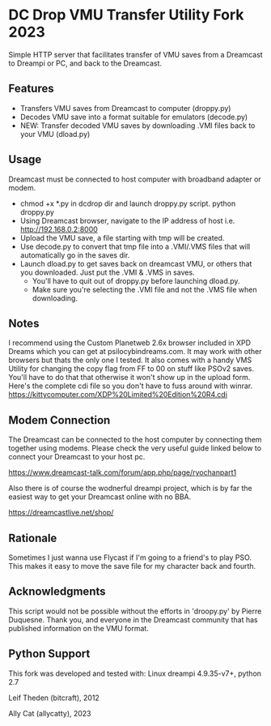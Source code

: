 DC Drop VMU Transfer Utility Fork 2023
======================================

Simple HTTP server that facilitates transfer of VMU saves from a Dreamcast to Dreampi or PC, and back to the Dreamcast.


Features
--------

* Transfers VMU saves from Dreamcast to computer (droppy.py)
* Decodes VMU save into a format suitable for emulators (decode.py)
* NEW: Transfer decoded VMU saves by downloading .VMI files back to your VMU (dload.py)


Usage
-----

Dreamcast must be connected to host computer with broadband adapter or modem.

* chmod +x *.py in dcdrop dir and launch droppy.py script. python droppy.py
* Using Dreamcast browser, navigate to the IP address of host i.e. http://192.168.0.2:8000
* Upload the VMU save, a file starting with tmp will be created.
* Use decode.py to convert that tmp file into a .VMI/.VMS files that will automatically go in the saves dir.
* Launch dload.py to get saves back on dreamcast VMU, or others that you downloaded. Just put the .VMI & .VMS in saves.
  * You'll have to quit out of droppy.py before launching dload.py.
  * Make sure you're selecting the .VMI file and not the .VMS file when downloading.


Notes
-----

I recommend using the Custom Planetweb 2.6x browser included in XPD Dreams which you can get at psilocybindreams.com.
It may work with other browsers but thats the only one I tested. It also comes with a handy VMS Utility for changing the copy flag from FF to 00 on stuff like PSOv2 saves. You'll have to do that that otherwise it won't show up in the upload form. Here's the complete cdi file so you don't have to fuss around with winrar. 
https://kittycomputer.com/XDP%20Limited%20Edition%20R4.cdi


Modem Connection
----------------

The Dreamcast can be connected to the host computer by connecting them together
using modems.  Please check the very useful guide linked below to connect your
Dreamcast to your host pc.

https://www.dreamcast-talk.com/forum/app.php/page/ryochanpart1

Also there is of course the wodnerful dreampi project, which is by far the easiest way to get your Dreamcast online with no BBA. 

https://dreamcastlive.net/shop/


Rationale
---------

Sometimes I just wanna use Flycast if I'm going to a friend's to play PSO. This makes it easy to move the save file for my character back and fourth. 


Acknowledgments
---------------

This script would not be possible without the efforts in 'droopy.py' by Pierre
Duquesne.  Thank you, and everyone in the Dreamcast community that has
published information on the VMU format.


Python Support
--------------

This fork was developed and tested with:
Linux dreampi 4.9.35-v7+, python 2.7

Leif Theden (bitcraft), 2012

Ally Cat (allycatty), 2023

